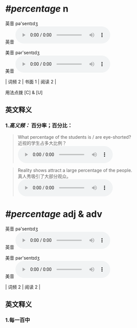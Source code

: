 # ***\#percentage*** n
英音 pə'sentɪdʒ  
英音
<audio src="./media/percentage-B.aac" controls="controls"></audio>

美音 pər'sentɪdʒ  
美音
<audio src="./media/percentage.aac" controls="controls"></audio>



| 词频 2 | 书面 1 | 阅读 2 |  

用法点拨  [C] & [U]

英文释义
---
### 1.*高义频：* **百分率；百分比：**  

 > What percentage of the students is / are eye-shorted?  
 > 近视的学生占多大比例？    
<audio src="./media/What percentage of the_AAC.aac" controls="controls"></audio>

 > Reality shows attract a large percentage of the people.  
 > 真人秀吸引了大部分观众。    
<audio src="./media/Reality shows attract a large_AAC.aac" controls="controls"></audio>


# ***\#percentage*** adj & adv
英音 pə'sentɪdʒ  
英音
<audio src="./media/percentage.aac" controls="controls"></audio>

美音 pər'sentɪdʒ  
美音
<audio src="./media/percentage-B.aac" controls="controls"></audio>



| 词频 2 | 阅读 2 |  

英文释义
---
### 1.**每一百中**  


